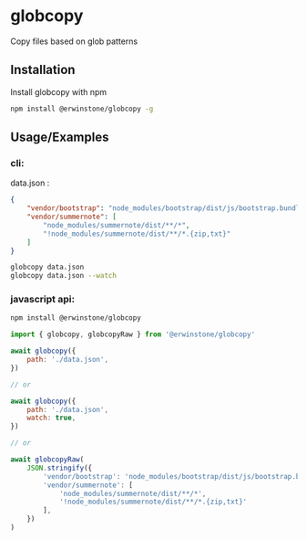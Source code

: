 
# globcopy

Copy files based on glob patterns


## Installation

Install globcopy with npm

```bash
npm install @erwinstone/globcopy -g
```

## Usage/Examples

### cli:
data.json :
```json
{
	"vendor/bootstrap": "node_modules/bootstrap/dist/js/bootstrap.bundle.*",
	"vendor/summernote": [
		"node_modules/summernote/dist/**/*",
		"!node_modules/summernote/dist/**/*.{zip,txt}"
	]
}
```
```bash
globcopy data.json
globcopy data.json --watch
```

### javascript api:
```bash
npm install @erwinstone/globcopy
```
```javascript
import { globcopy, globcopyRaw } from '@erwinstone/globcopy'

await globcopy({
	path: './data.json',
})

// or

await globcopy({
	path: './data.json',
	watch: true,
})

// or

await globcopyRaw(
	JSON.stringify({
		'vendor/bootstrap': 'node_modules/bootstrap/dist/js/bootstrap.bundle.*',
		'vendor/summernote': [
			'node_modules/summernote/dist/**/*',
			'!node_modules/summernote/dist/**/*.{zip,txt}'
		],
	})
)
```

